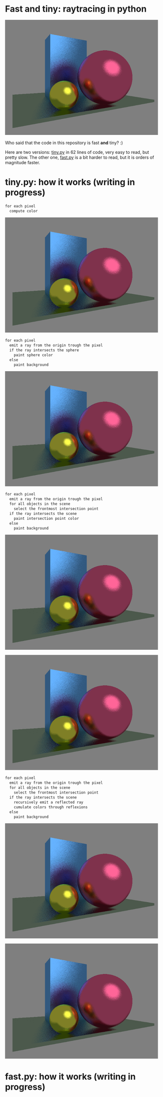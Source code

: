 # Fast and tiny: raytracing in python

![](https://raw.githubusercontent.com/ssloy/fast-and-tiny/main/result.png)

Who said that the code in this repository is fast **and** tiny? :)

Here are two versions: [tiny.py](https://github.com/ssloy/fast-and-tiny/blob/main/tiny.py) in 62 lines of code, very easy to read, but pretty slow. The other one, [fast.py](https://github.com/ssloy/fast-and-tiny/blob/main/fast.py) is a bit harder to read, but it is orders of magnitude faster.

# tiny.py: how it works (writing in progress)

```
for each pixel
  compute color
```

![](https://raw.githubusercontent.com/ssloy/fast-and-tiny/46542e64039381dee9a693781fa314d58de873b1/result.png)

```
for each pixel
  emit a ray from the origin trough the pixel
  if the ray intersects the sphere
    paint sphere color
  else
    paint background
```

![](https://raw.githubusercontent.com/ssloy/fast-and-tiny/97ee4ca6cc9279bd21b4d0d392c2c31e58da90b7/result.png)

```
for each pixel
  emit a ray from the origin trough the pixel
  for all objects in the scene
    select the frontmost intersection point
  if the ray intersects the scene
    paint intersection point color
  else
    paint background
```

![](https://raw.githubusercontent.com/ssloy/fast-and-tiny/3a3571f4c829576d4c256125064033bf8aef6c6a/result.png)

![](https://raw.githubusercontent.com/ssloy/fast-and-tiny/09f957b4f4112f5a2e502e6f1bfa445ad73aa83c/result.png)

```
for each pixel
  emit a ray from the origin trough the pixel
  for all objects in the scene
    select the frontmost intersection point
  if the ray intersects the scene
    recursively emit a reflected ray
    cumulate colors through reflexions
  else
    paint background
```


![](https://raw.githubusercontent.com/ssloy/fast-and-tiny/37088b33a3e1ce68d86e4e6097408a2d9b3b0838/result.png)

![](https://raw.githubusercontent.com/ssloy/fast-and-tiny/721b67309ab24998d870fcd0a3a8e8c04edfb680/result.png)

# fast.py: how it works (writing in progress)
